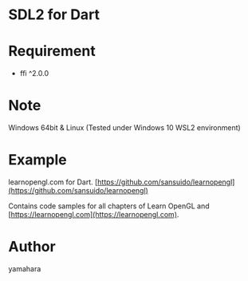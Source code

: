 SDL2 for Dart
====

# Requirement

* ffi ^2.0.0

# Note

Windows 64bit & Linux (Tested under Windows 10 WSL2 environment)

# Example

learnopengl.com for Dart. [https://github.com/sansuido/learnopengl](https://github.com/sansuido/learnopengl)

Contains code samples for all chapters of Learn OpenGL and [https://learnopengl.com](https://learnopengl.com). 

# Author

yamahara
